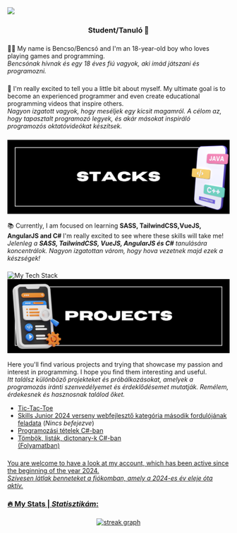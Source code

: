 <img src="hellóóóó.jpg"/>

<div align="center"><h3>Student/Tanuló 🎒</h3></div>

###
👦🏼 My name is Bencso/Bencsó and I'm an 18-year-old boy who loves playing games and programming.<br> <i> Bencsónak hívnak és egy 18 éves fiú vagyok, aki imád játszani és programozni. </i>
###
🙏 I'm really excited to tell you a little bit about myself. My ultimate goal is to become an experienced programmer and  even create educational programming videos that inspire others. <br> <i> Nagyon izgatott vagyok, hogy meséljek egy kicsit magamról. A célom az, hogy tapasztalt programozó legyek, és akár másokat inspiráló programozós oktatóvideókat készítsek. </i> 
###

<img src="stack.jpg"/>

📚 Currently, I am focused on learning <b>SASS, TailwindCSS,VueJS, AngularJS and C# </b> I'm really excited to see where these skills will take me!  <br> 
<i> Jelenleg a <b>SASS, TailwindCSS, VueJS, AngularJS és C#</b> tanulására koncentrálok. Nagyon izgatottan várom, hogy hova vezetnek majd ezek a készségek! </i>
###
<img src="https://github-readme-tech-stack.vercel.app/api/cards?borderRadius=0&lineCount=2&theme=cyberpunk&width=1100&hideTitle=true&bg=%230a0b0e&badge=%23ffffff&border=%23ffffff&titleColor=%23ffffff&line1=html5%2Chtml5%2C000000%3Bcss3%2Ccss3%2C000000%3Bsass%2Csass%2C000000%3Bbootstrap%2Cbootstrap%2C000000%3Btailwindcss%2Ctailwindcss%2C000000%3Bjavascript%2Cjavascript%2C000000%3Bnode.js%2CNODEJS%2C000000%3Bvue.js%2CvueJS%2C000000%3BANGULAR%2CANGULAR%2C000000%3B&line2=python%2Cpython%2C000000%3BCSHARP%2CCSHARP%2C000000%3B" alt="My Tech Stack" />

<img src="projects.jpg"/>

Here you'll find various projects and trying that showcase my passion and interest in programming. I hope you find them interesting and useful. <br> 
<i>Itt találsz különböző projekteket és próbálkozásokat, amelyek a programozás iránti szenvedélyemet és érdeklődésemet mutatják. Remélem, érdekesnek és hasznosnak találod őket. </i>

<ul>
  <li><a href="https://github.com/bencso/tictactoe" target="_blank">Tic-Tac-Toe</a></li>
 <li><a href="https://github.com/bencso/SJW2024_Babolnai_Bence" target="_blank">Skills Junior 2024 verseny webfejlesztő kategória második fordulójának feladata</a> (<i>Nincs befejezve</i>)</li>
   <li><a href="https://github.com/bencso/prog_tetelek" target="_blank">Programozási tételek C#-ban</li>
<li><a href="https://github.com/bencso/tarolok_csharo" target="_blank">Tömbök, listák, dictonary-k C#-ban</li> (Folyamatban)
</ul>

###
You are welcome to have a look at my account, which has been active since the beginning of the year 2024. <br> <i>Szívesen látlak benneteket a fiókomban, amely a 2024-es év eleje óta aktív.</i>
###
<h3 align="left">🔥 My Stats | <i>Statisztikám</i>:</h3>

###

<div align="center">
  <img src="https://streak-stats.demolab.com?user=bencso&locale=en&mode=weekly&theme=highcontrast&hide_border=false&border_radius=0&date_format=%5BY%20%5DM%20j&border=3" width="1100"  alt="streak graph"  />
</div>

###

